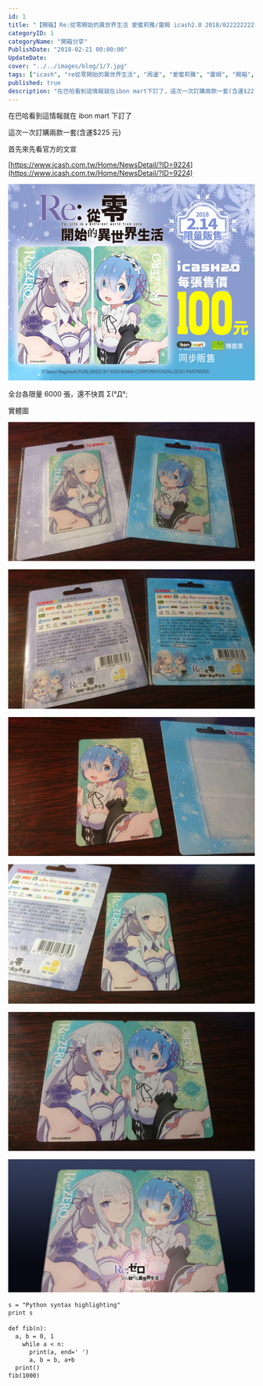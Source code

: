 ```yaml
---
id: 1
title: "【開箱】Re:從零開始的異世界生活 愛蜜莉雅/雷姆 icash2.0 2018/0222222222222222"
categoryID: 1
categoryName: "開箱分享"
PublishDate: "2018-02-21 00:00:00"
UpdateDate:
cover: "../../images/blog/1/7.jpg"
tags: ["icash", "re從零開始的異世界生活", "周邊", "愛蜜莉雅", "雷姆", "開箱", "EMT"]
published: true
description: "在巴哈看到這情報就在ibon mart下訂了，這次一次訂購兩款一套(含運$225元)，首先來先看官方的文宣"
---
```


在巴哈看到這情報就在 ibon mart 下訂了

這次一次訂購兩款一套(含運$225 元)

首先來先看官方的文宣

[https://www.icash.com.tw/Home/NewsDetail/?ID=9224](https://www.icash.com.tw/Home/NewsDetail/?ID=9224)

![官方](../../images/blog/1/1.jpg)

全台各限量 6000 張，還不快買 Σ(°Д°;

實體圖

![文字](../../images/blog/1/2.jpg)

![文字](../../images/blog/1/3.jpg)

![文字](../../images/blog/1/4.jpg)

![文字](../../images/blog/1/5.jpg)

![文字](../../images/blog/1/6.jpg)

![文字](../../images/blog/1/7.jpg)

```python{numberLines: true}
s = "Python syntax highlighting"
print s

def fib(n):
  a, b = 0, 1
    while a < n:
      print(a, end=' ')
      a, b = b, a+b
  print()
fib(1000)
```
